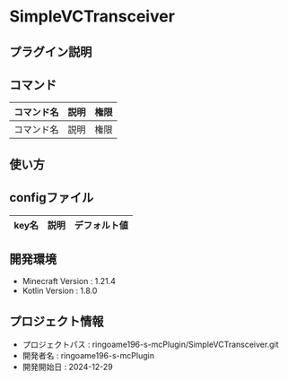 # SimpleVCTransceiver

## プラグイン説明

## コマンド
| コマンド名   |     説明      | 権限 |
| --- | ----------- | ------- |
| コマンド名 | 説明 | 権限 |

## 使い方

## configファイル
| key名   |     説明      | デフォルト値 |
| --- | ----------- | ------- |
 
## 開発環境
- Minecraft Version : 1.21.4
- Kotlin Version : 1.8.0

## プロジェクト情報
- プロジェクトパス : ringoame196-s-mcPlugin/SimpleVCTransceiver.git
- 開発者名 : ringoame196-s-mcPlugin
- 開発開始日 : 2024-12-29
